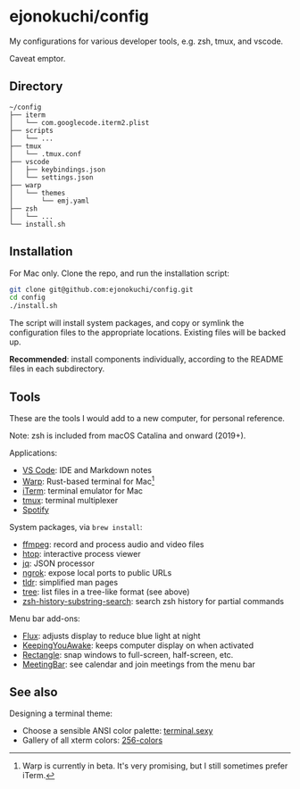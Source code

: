 # ejonokuchi/config

My configurations for various developer tools, e.g. zsh, tmux, and vscode.

Caveat emptor.


## Directory

```
~/config
├── iterm
│   └── com.googlecode.iterm2.plist
├── scripts
│   └── ...
├── tmux
│   └── .tmux.conf
├── vscode
│   ├── keybindings.json
│   └── settings.json
├── warp
│   └── themes
│       └── emj.yaml
├── zsh
│   └── ...
└── install.sh
```


## Installation

For Mac only. Clone the repo, and run the installation script:

```bash
git clone git@github.com:ejonokuchi/config.git
cd config
./install.sh
```

The script will install system packages, and copy or symlink the configuration files to the appropriate locations. Existing files will be backed up.

**Recommended**: install components individually, according to the README files in each subdirectory.


## Tools

These are the tools I would add to a new computer, for personal reference.

Note: zsh is included from macOS Catalina and onward (2019+).

Applications:
- [VS Code](https://code.visualstudio.com/): IDE and Markdown notes
- [Warp](https://www.warp.dev/): Rust-based terminal for Mac[^1]
- [iTerm](https://iterm2.com/): terminal emulator for Mac
- [tmux](https://github.com/tmux/tmux/wiki): terminal multiplexer
- [Spotify](https://www.spotify.com/us/download/other/)

System packages, via `brew install`:
- [ffmpeg](https://www.ffmpeg.org/): record and process audio and video files
- [htop](https://htop.dev/): interactive process viewer
- [jq](https://stedolan.github.io/jq/): JSON processor
- [ngrok](https://ngrok.com/): expose local ports to public URLs
- [tldr](https://tldr.sh/): simplified man pages
- [tree](https://linux.die.net/man/1/tree): list files in a tree-like format (see above)
- [zsh-history-substring-search](https://github.com/zsh-users/zsh-history-substring-search): search zsh history for partial commands

Menu bar add-ons:
- [Flux](https://justgetflux.com/): adjusts display to reduce blue light at night
- [KeepingYouAwake](https://keepingyouawake.app/): keeps computer display on when activated
- [Rectangle](https://rectangleapp.com/): snap windows to full-screen, half-screen, etc.
- [MeetingBar](https://apps.apple.com/us/app/meetingbar/id1532419400): see calendar and join meetings from the menu bar


## See also

Designing a terminal theme:
- Choose a sensible ANSI color palette: [terminal.sexy](https://terminal.sexy/)
- Gallery of all xterm colors: [256-colors](https://robotmoon.com/256-colors/)



<!-- footnotes -->

[^1]: Warp is currently in beta. It's very promising, but I still sometimes prefer iTerm.
